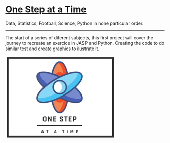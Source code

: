 # [One Step at a Time](https://aliwualk.github.io/One-Step-at-a-Time/)

Data, Statistics, Football, Science, Python in none particular order.

- - -

The start of a series of diferent subjects, this first project will cover the journey to recreate an exercice in JASP and Python. Creating the code to do similar test and create graphics to ilustrate it.

<img src="Onstep2.png" alt="drawing" width="350"/>
